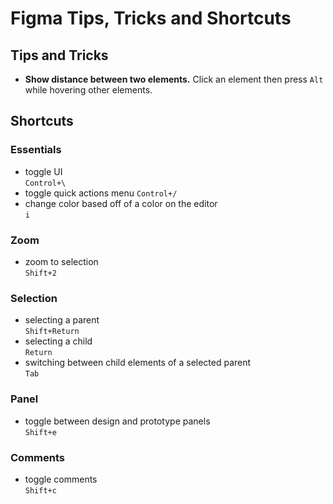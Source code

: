 # Figma Tips, Tricks and Shortcuts

## Tips and Tricks
* __Show distance between two elements.__ Click an element then press `Alt` while hovering other elements.

## Shortcuts
### Essentials
- toggle UI\
  `Control+\`
- toggle quick actions menu
  `Control+/`
- change color based off of a color on the editor\
  `i`

### Zoom
- zoom to selection\
  `Shift+2`

### Selection
- selecting a parent\
  `Shift+Return`
- selecting a child\
  `Return`
- switching between child elements of a selected parent\
  `Tab`

### Panel
- toggle between design and prototype panels\
 `Shift+e`

### Comments
- toggle comments\
 `Shift+c`
